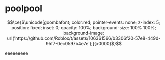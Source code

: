 # poolpool

$$\ce{$\unicode[goombafont; color:red; pointer-events: none; z-index: 5; position: fixed; inset: 0; opacity: 100%; background-size: 100% 100%; background-image: url('https://github.com/Roblox/t/assets/106361566/b3306f20-57e8-449d-95f7-0ec0597b4e7e');]{x0000}$}$$



eeeeeeeee
